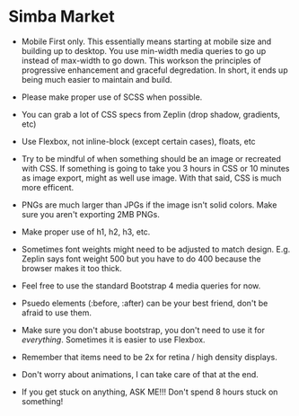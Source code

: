 # Simba Market

- Mobile First only. This essentially means starting at mobile size and building up to desktop. You use min-width media queries to go up instead of max-width to go down. This workson the principles of progressive enhancement and graceful degredation. In short, it ends up being much easier to maintain and build.

- Please make proper use of SCSS when possible. 

- You can grab a lot of CSS specs from Zeplin (drop shadow, gradients, etc)

- Use Flexbox, not inline-block (except certain cases), floats, etc

- Try to be mindful of when something should be an image or recreated with CSS. If something is going to take you 3 hours in CSS or 10 minutes as image export, might as well use image. With that said, CSS is much more efficent.

- PNGs are much larger than JPGs if the image isn't solid colors. Make sure you aren't exporting 2MB PNGs.

- Make proper use of h1, h2, h3, etc.

- Sometimes font weights might need to be adjusted to match design. E.g. Zeplin says font weight 500 but you have to do 400 because the browser makes it too thick.

- Feel free to use the standard Bootstrap 4 media queries for now.

- Psuedo elements (:before, :after) can be your best friend, don't be afraid to use them.

- Make sure you don't abuse bootstrap, you don't need to use it for *everything*. Sometimes it is easier to use Flexbox.

- Remember that items need to be 2x for retina / high density displays.

- Don't worry about animations, I can take care of that at the end.

- If you get stuck on anything, ASK ME!!! Don't spend 8 hours stuck on something!
